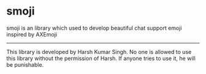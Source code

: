 # smoji
smoji is an library which used to develop beautiful chat support emoji inspired by AXEmoji

------------------------------------------------------------------------------

This library is developed by Harsh Kumar Singh. No one is allowed to use this library without the permission of Harsh. If anyone tries to use it, he will be punishable.
